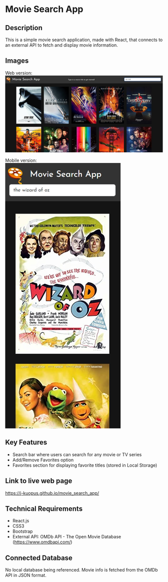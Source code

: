 # Movie Search App

## Description
This is a simple movie search application, made with React, that connects to an external API to fetch and display movie information.

## Images
Web version:
![Movie Search App Web Image](src/img/movieSearchApp1.jpg?raw=true "Title")

Mobile version:
<br/>
![Movie Search App Mobile Image](src/img/MovieSearchApp3.jpg?raw=true "Title")

## Key Features
- Search bar where users can search for any movie or TV series
- Add/Remove Favorites option
- Favorites section for displaying favorite titles (stored in Local Storage)

## Link to live web page
https://j-kuopus.github.io/movie_search_app/

## Technical Requirements
- React.js
- CSS3
- Bootstrap
- External API: OMDb API - The Open Movie Database (https://www.omdbapi.com/)

## Connected Database
No local database being referenced. Movie info is fetched from the OMDb API in JSON format.
